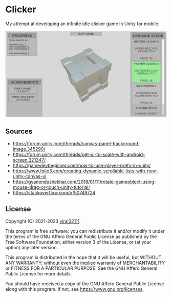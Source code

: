 # Clicker

My attempt at developing an infinite idle clicker game in Unity for mobile.

![Clicker](/Screenshot.png)

## Sources

* https://forum.unity.com/threads/canvas-panel-background-image.345290/
* https://forum.unity.com/threads/get-ui-to-scale-with-android-screen.321247/
* https://gamedevbeginner.com/how-to-use-player-prefs-in-unity/
* https://www.folio3.com/creating-dynamic-scrollable-lists-with-new-unity-canvas-ui
* https://gyanendushekhar.com/2018/01/11/rotate-gameobject-using-mouse-drag-or-touch-unity-tutorial/
* https://stackoverflow.com/q/50749724

## License

Copyright (C) 2021-2023 [viral32111](https://viral32111.com).

This program is free software: you can redistribute it and/or modify
it under the terms of the GNU Affero General Public License as
published by the Free Software Foundation, either version 3 of the
License, or (at your option) any later version.

This program is distributed in the hope that it will be useful,
but WITHOUT ANY WARRANTY; without even the implied warranty of
MERCHANTABILITY or FITNESS FOR A PARTICULAR PURPOSE. See the
GNU Affero General Public License for more details.

You should have received a copy of the GNU Affero General Public License
along with this program. If not, see https://www.gnu.org/licenses.
